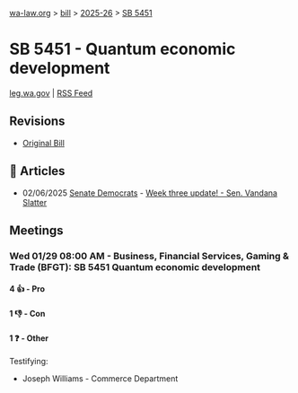 [wa-law.org](/) > [bill](/bill/) > [2025-26](/bill/2025-26/) > [SB 5451](/bill/2025-26/sb/5451/)

# SB 5451 - Quantum economic development
[leg.wa.gov](https://app.leg.wa.gov/billsummary?BillNumber=5451&Year=2025&Initiative=false) | [RSS Feed](./rss.xml)

## Revisions
* [Original Bill](1/)

## 📰 Articles
* 02/06/2025 [Senate Democrats](/org/senate_democrats/) - [Week three update! - Sen. Vandana Slatter](https://senatedemocrats.wa.gov/slatter/2025/02/06/week-three-update/#:~:text=SB%205451)

## Meetings
### Wed 01/29 08:00 AM - Business, Financial Services, Gaming & Trade (BFGT): SB 5451 Quantum economic development
#### 4 👍 - Pro

#### 1 👎 - Con

#### 1 ❓ - Other
Testifying:
* Joseph Williams - Commerce Department
